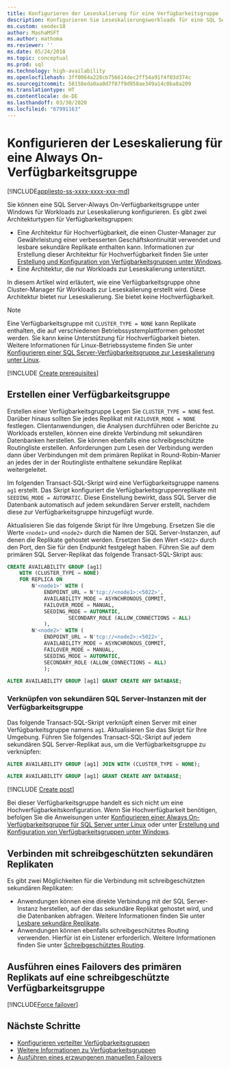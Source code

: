 ```yaml
---
title: Konfigurieren der Leseskalierung für eine Verfügbarkeitsgruppe
description: Konfigurieren Sie Leseskalierungsworkloads für eine SQL Server-Always On-Verfügbarkeitsgruppe unter Windows.
ms.custom: seodec18
author: MashaMSFT
ms.author: mathoma
ms.reviewer: ''
ms.date: 05/24/2018
ms.topic: conceptual
ms.prod: sql
ms.technology: high-availability
ms.openlocfilehash: 3ff0064a228cb756614dec2ff54a91f4f03d374c
ms.sourcegitcommit: 58158eda0aa0d7f87f9d958ae349a14c0ba8a209
ms.translationtype: HT
ms.contentlocale: de-DE
ms.lasthandoff: 03/30/2020
ms.locfileid: "67991163"
---
```

# <a name="configure-read-scale-for-an-always-on-availability-group"></a>Konfigurieren der Leseskalierung für eine Always On-Verfügbarkeitsgruppe

[!INCLUDE[appliesto-ss-xxxx-xxxx-xxx-md](../../../includes/appliesto-ss-xxxx-xxxx-xxx-md.md)]

Sie können eine SQL Server-Always On-Verfügbarkeitsgruppe unter Windows für Workloads zur Leseskalierung konfigurieren. Es gibt zwei Architekturtypen für Verfügbarkeitsgruppen:
* Eine Architektur für Hochverfügbarkeit, die einen Cluster-Manager zur Gewährleistung einer verbesserten Geschäftskontinuität verwendet und lesbare sekundäre Replikate enthalten kann. Informationen zur Erstellung dieser Architektur für Hochverfügbarkeit finden Sie unter [Erstellung und Konfiguration von Verfügbarkeitsgruppen unter Windows](creation-and-configuration-of-availability-groups-sql-server.md). 
* Eine Architektur, die nur Workloads zur Leseskalierung unterstützt. 

In diesem Artikel wird erläutert, wie eine Verfügbarkeitsgruppe ohne Cluster-Manager für Workloads zur Leseskalierung erstellt wird. Diese Architektur bietet nur Leseskalierung. Sie bietet keine Hochverfügbarkeit.

>[!NOTE]
>Eine Verfügbarkeitsgruppe mit `CLUSTER_TYPE = NONE` kann Replikate enthalten, die auf verschiedenen Betriebssystemplattformen gehostet werden. Sie kann keine Unterstützung für Hochverfügbarkeit bieten. Weitere Informationen für Linux-Betriebssysteme finden Sie unter [Konfigurieren einer SQL Server-Verfügbarkeitsgruppe zur Leseskalierung unter Linux](../../../linux/sql-server-linux-availability-group-configure-rs.md).

[!INCLUDE [Create prerequisites](../../../includes/ss-availability-group-rs-prereq.md)]

## <a name="create-an-availability-group"></a>Erstellen einer Verfügbarkeitsgruppe

Erstellen einer Verfügbarkeitsgruppe Legen Sie `CLUSTER_TYPE = NONE` fest. Darüber hinaus sollten Sie jedes Replikat mit `FAILOVER_MODE = NONE` festlegen. Clientanwendungen, die Analysen durchführen oder Berichte zu Workloads erstellen, können eine direkte Verbindung mit sekundären Datenbanken herstellen. Sie können ebenfalls eine schreibgeschützte Routingliste erstellen. Anforderungen zum Lesen der Verbindung werden dann über Verbindungen mit dem primären Replikat in Round-Robin-Manier an jedes der in der Routingliste enthaltene sekundäre Replikat weitergeleitet.

Im folgenden Transact-SQL-Skript wird eine Verfügbarkeitsgruppe namens `ag1` erstellt. Das Skript konfiguriert die Verfügbarkeitsgruppenreplikate mit `SEEDING_MODE = AUTOMATIC`. Diese Einstellung bewirkt, dass SQL Server die Datenbank automatisch auf jedem sekundären Server erstellt, nachdem diese zur Verfügbarkeitsgruppe hinzugefügt wurde. 

Aktualisieren Sie das folgende Skript für Ihre Umgebung. Ersetzen Sie die Werte `<node1>` und `<node2>` durch die Namen der SQL Server-Instanzen, auf denen die Replikate gehostet werden. Ersetzen Sie den Wert `<5022>` durch den Port, den Sie für den Endpunkt festgelegt haben. Führen Sie auf dem primären SQL Server-Replikat das folgende Transact-SQL-Skript aus:

```sql
CREATE AVAILABILITY GROUP [ag1]
    WITH (CLUSTER_TYPE = NONE)
    FOR REPLICA ON
        N'<node1>' WITH (
            ENDPOINT_URL = N'tcp://<node1>:<5022>',
            AVAILABILITY_MODE = ASYNCHRONOUS_COMMIT,
            FAILOVER_MODE = MANUAL,
            SEEDING_MODE = AUTOMATIC,
                    SECONDARY_ROLE (ALLOW_CONNECTIONS = ALL)
            ),
        N'<node2>' WITH (
            ENDPOINT_URL = N'tcp://<node2>:<5022>',
            AVAILABILITY_MODE = ASYNCHRONOUS_COMMIT,
            FAILOVER_MODE = MANUAL,
            SEEDING_MODE = AUTOMATIC,
            SECONDARY_ROLE (ALLOW_CONNECTIONS = ALL)
            );

ALTER AVAILABILITY GROUP [ag1] GRANT CREATE ANY DATABASE;
```

### <a name="join-secondary-sql-server-instances-to-the-availability-group"></a>Verknüpfen von sekundären SQL Server-Instanzen mit der Verfügbarkeitsgruppe

Das folgende Transact-SQL-Skript verknüpft einen Server mit einer Verfügbarkeitsgruppe namens `ag1`. Aktualisieren Sie das Skript für Ihre Umgebung. Führen Sie folgendes Transact-SQL-Skript auf jedem sekundären SQL Server-Replikat aus, um die Verfügbarkeitsgruppe zu verknüpfen:

```sql
ALTER AVAILABILITY GROUP [ag1] JOIN WITH (CLUSTER_TYPE = NONE);

ALTER AVAILABILITY GROUP [ag1] GRANT CREATE ANY DATABASE;
```

[!INCLUDE [Create post](../../../includes/ss-availability-group-rs-postactivity.md)]

Bei dieser Verfügbarkeitsgruppe handelt es sich nicht um eine Hochverfügbarkeitskonfiguration. Wenn Sie Hochverfügbarkeit benötigen, befolgen Sie die Anweisungen unter [Konfigurieren einer Always On-Verfügbarkeitsgruppe für SQL Server unter Linux](../../../linux/sql-server-linux-availability-group-configure-ha.md) oder unter [Erstellung und Konfiguration von Verfügbarkeitsgruppen unter Windows](creation-and-configuration-of-availability-groups-sql-server.md).

## <a name="connect-to-read-only-secondary-replicas"></a>Verbinden mit schreibgeschützten sekundären Replikaten

Es gibt zwei Möglichkeiten für die Verbindung mit schreibgeschützten sekundären Replikaten:
* Anwendungen können eine direkte Verbindung mit der SQL Server-Instanz herstellen, auf der das sekundäre Replikat gehostet wird, und die Datenbanken abfragen. Weitere Informationen finden Sie unter [Lesbare sekundäre Replikate](active-secondaries-readable-secondary-replicas-always-on-availability-groups.md).
* Anwendungen können ebenfalls schreibgeschütztes Routing verwenden. Hierfür ist ein Listener erforderlich. Weitere Informationen finden Sie unter [Schreibgeschütztes Routing](listeners-client-connectivity-application-failover.md#ConnectToSecondary).

## <a name="fail-over-the-primary-replica-on-a-read-scale-availability-group"></a>Ausführen eines Failovers des primären Replikats auf eine schreibgeschützte Verfügbarkeitsgruppe

[!INCLUDE[Force failover](../../../includes/ss-force-failover-read-scale-out.md)]

## <a name="next-steps"></a>Nächste Schritte

* [Konfigurieren verteilter Verfügbarkeitsgruppen](distributed-availability-groups-always-on-availability-groups.md)
* [Weitere Informationen zu Verfügbarkeitsgruppen](overview-of-always-on-availability-groups-sql-server.md)
* [Ausführen eines erzwungenen manuellen Failovers](perform-a-forced-manual-failover-of-an-availability-group-sql-server.md)
